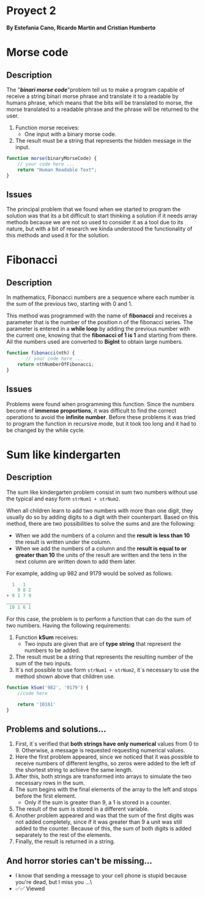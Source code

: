 # **Proyect 2**
**By Estefania Cano, Ricardo Martin and Cristian Humberto**

# Morse code

## **Description**

The "***binari morse code***"problem tell us to make a program capable of receive a string binari morse phrase and translate it to a readable by humans phrase, which means that the bits will be translated to morse, the morse translated to a readable phrase and the phrase will be returned to the user.

1. Function morse receives:
    * One input with a binary morse code.
1. The result must be a string that represents the hidden message in the input.

````js
function morse(binaryMorseCode) {
    // your code here ...
    return "Human Readable Text";
}
````

## **Issues**

The principal problem that we found when we started to program the solution was that its a bit difficult to start thinking a solution if it needs array methods because we are not so used to consider it as a tool due to its nature, but with a bit of research we kinda understood the functionality of this methods and used it for the solution.

# Fibonacci

## **Description**

In mathematics, Fibonacci numbers are a sequence where each number is the sum of the previous two, starting with 0 and 1.

This method was programmed with the name of **fibonacci** and receives a parameter that is the number of the position n of the fibonacci series. The parameter is entered in a **while loop** by adding the previous number with the current one, knowing that the **fibonacci of 1 is 1** and starting from there. All the numbers used are converted to **BigInt** to obtain large numbers.

````js
function fibonacci(nth) {
       // your code here ...
    return nthNumberOfFibonacci;
}
````

## **Issues**

Problems were found when programming this function. Since the numbers become of **immense proportions**, it was difficult to find the correct operations to avoid the **infinite number**. Before these problems it was tried to program the function in recursive mode, but it took too long and it had to be changed by the while cycle.


# Sum like kindergarten

## **Description**

The sum like kindergarten problem consist in sum two numbers without use the typical and easy form `strNum1 + strNum2`.

When all children learn to add two numbers with more than one digit, they usually do so by adding digits to a digit with their counterpart. Based on this method, there are two possibilities to solve the sums and are the following:

* When we add the numbers of a column and the **result is less than 10** the result is written under the column.
* When we add the numbers of a column and the **result is equal to or greater than 10** the units of the result are written and the tens in the next column are written down to add them later.

For example, adding up 982 and 9179 would be solved as follows:
````js
  1   1
    9 8 2
+ 9 1 7 9
_________
 10 1 6 1
````

For this case, the problem is to perform a function that can do the sum of two numbers. Having the following requirements:

1. Function **kSum** receives:
    * Two inputs are given that are of **type string** that represent the numbers to be added.
1. The result must be a string that represents the resulting number of the sum of the two inputs.
1. It´s not possible to use form `strNum1 + strNum2`, it´s necessary to use the method shown above that children use.

````js
function kSum('982', '9179') {
    //code here

    return '10161'
}
````
## **Problems and solutions...**

1. First, it´s verified that **both strings have only numerical** values ​​from 0 to 9. Otherwise, a message is requested requesting numerical values.
1. Here the first problem appeared, since we noticed that it was possible to receive numbers of different lengths, so zeros were added to the left of the shortest string to achieve the same length.
1. After this, both strings are transformed into arrays to simulate the two necessary rows in the sum.
1. The sum begins with the final elements of the array to the left and stops before the first element.
    * Only if the sum is greater than 9, a 1 is stored in a counter.
1. The result of the sum is stored in a different variable.
1. Another problem appeared and was that the sum of the first digits was not added completely, since if it was greater than 9 a unit was still added to the counter. Because of this, the sum of both digits is added separately to the rest of the elements.
1. Finally, the result is returned in a string.

## **And horror stories can't be missing...**

* I know that sending a message to your cell phone is stupid because you're dead, but I miss you ...\
* ✅✅ Viewed